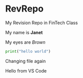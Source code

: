 # RevRepo
My Revision Repo in FinTech Class

My name is **Janet**

My eyes are *Brown*

```python
print("hello world")
```

Changing file again

Hello from VS Code
